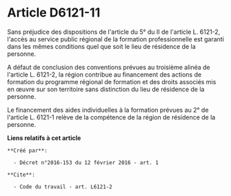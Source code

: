 # Article D6121-11

Sans préjudice des dispositions de l'article du 5° du II de l'article L. 6121-2, l'accès au service public régional de la
formation professionnelle est garanti dans les mêmes conditions quel que soit le lieu de résidence de la personne. 

A défaut de conclusion des conventions prévues au troisième alinéa de l'article L. 6121-2, la région contribue au financement
des actions de formation du programme régional de formation et des droits associés mis en œuvre sur son territoire sans
distinction du lieu de résidence de la personne. 

Le financement des aides individuelles à la formation prévues au 2° de l'article L. 6121-1 relève de la compétence de la
région de résidence de la personne.

**Liens relatifs à cet article**

	**Créé par**:

	  - Décret n°2016-153 du 12 février 2016 - art. 1

	**Cite**:

	  - Code du travail - art. L6121-2
